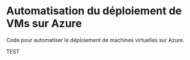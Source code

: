 # Automatisation du déploiement de VMs sur Azure

Code pour automatiser le déploiement de machines virtuelles sur Azure.

TEST
